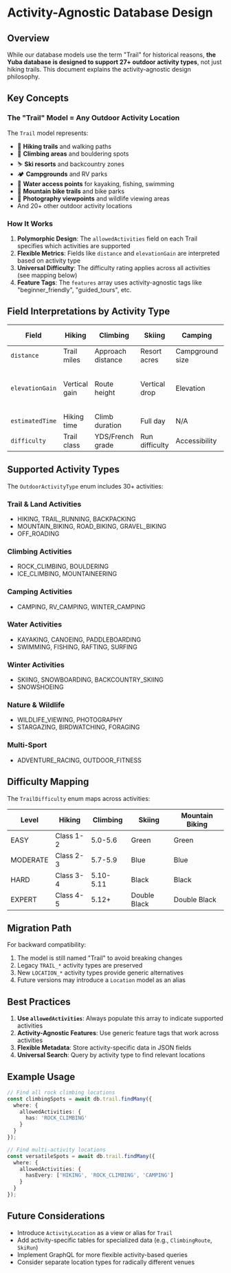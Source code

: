 # Activity-Agnostic Database Design

## Overview

While our database models use the term "Trail" for historical reasons, **the Yuba database is designed to support 27+ outdoor activity types**, not just hiking trails. This document explains the activity-agnostic design philosophy.

## Key Concepts

### The "Trail" Model = Any Outdoor Activity Location

The `Trail` model represents:
- 🥾 **Hiking trails** and walking paths
- 🧗 **Climbing areas** and bouldering spots
- ⛷️ **Ski resorts** and backcountry zones
- 🏕️ **Campgrounds** and RV parks
- 🛶 **Water access points** for kayaking, fishing, swimming
- 🚵 **Mountain bike trails** and bike parks
- 📸 **Photography viewpoints** and wildlife viewing areas
- And 20+ other outdoor activity locations

### How It Works

1. **Polymorphic Design**: The `allowedActivities` field on each Trail specifies which activities are supported
2. **Flexible Metrics**: Fields like `distance` and `elevationGain` are interpreted based on activity type
3. **Universal Difficulty**: The difficulty rating applies across all activities (see mapping below)
4. **Feature Tags**: The `features` array uses activity-agnostic tags like "beginner_friendly", "guided_tours", etc.

## Field Interpretations by Activity Type

| Field | Hiking | Climbing | Skiing | Camping | Water Sports |
|-------|---------|----------|---------|----------|--------------|
| `distance` | Trail miles | Approach distance | Resort acres | Campground size | River miles |
| `elevationGain` | Vertical gain | Route height | Vertical drop | Elevation | Put-in to take-out drop |
| `estimatedTime` | Hiking time | Climb duration | Full day | N/A | Float time |
| `difficulty` | Trail class | YDS/French grade | Run difficulty | Accessibility | Rapids class |

## Supported Activity Types

The `OutdoorActivityType` enum includes 30+ activities:

### Trail & Land Activities
- HIKING, TRAIL_RUNNING, BACKPACKING
- MOUNTAIN_BIKING, ROAD_BIKING, GRAVEL_BIKING
- OFF_ROADING

### Climbing Activities
- ROCK_CLIMBING, BOULDERING
- ICE_CLIMBING, MOUNTAINEERING

### Camping Activities
- CAMPING, RV_CAMPING, WINTER_CAMPING

### Water Activities
- KAYAKING, CANOEING, PADDLEBOARDING
- SWIMMING, FISHING, RAFTING, SURFING

### Winter Activities
- SKIING, SNOWBOARDING, BACKCOUNTRY_SKIING
- SNOWSHOEING

### Nature & Wildlife
- WILDLIFE_VIEWING, PHOTOGRAPHY
- STARGAZING, BIRDWATCHING, FORAGING

### Multi-Sport
- ADVENTURE_RACING, OUTDOOR_FITNESS

## Difficulty Mapping

The `TrailDifficulty` enum maps across activities:

| Level | Hiking | Climbing | Skiing | Mountain Biking |
|-------|---------|----------|---------|-----------------|
| EASY | Class 1-2 | 5.0-5.6 | Green | Green |
| MODERATE | Class 2-3 | 5.7-5.9 | Blue | Blue |
| HARD | Class 3-4 | 5.10-5.11 | Black | Black |
| EXPERT | Class 4-5 | 5.12+ | Double Black | Double Black |

## Migration Path

For backward compatibility:
1. The model is still named "Trail" to avoid breaking changes
2. Legacy `TRAIL_*` activity types are preserved
3. New `LOCATION_*` activity types provide generic alternatives
4. Future versions may introduce a `Location` model as an alias

## Best Practices

1. **Use `allowedActivities`**: Always populate this array to indicate supported activities
2. **Activity-Agnostic Features**: Use generic feature tags that work across activities
3. **Flexible Metadata**: Store activity-specific data in JSON fields
4. **Universal Search**: Query by activity type to find relevant locations

## Example Usage

```typescript
// Find all rock climbing locations
const climbingSpots = await db.trail.findMany({
  where: {
    allowedActivities: {
      has: 'ROCK_CLIMBING'
    }
  }
});

// Find multi-activity locations
const versatileSpots = await db.trail.findMany({
  where: {
    allowedActivities: {
      hasEvery: ['HIKING', 'ROCK_CLIMBING', 'CAMPING']
    }
  }
});
```

## Future Considerations

- Introduce `ActivityLocation` as a view or alias for `Trail`
- Add activity-specific tables for specialized data (e.g., `ClimbingRoute`, `SkiRun`)
- Implement GraphQL for more flexible activity-based queries
- Consider separate location types for radically different venues